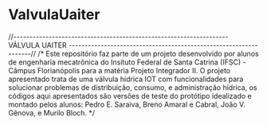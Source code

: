# ValvulaUaiter

//------------------------------------------------------------------- VÁLVULA UAITER ------------------------------------------------------------------//
/* Este repositório faz parte de um projeto desenvolvido por alunos de engenharia mecatrônica do Insituto Federal de Santa Catrina (IFSC) - Câmpus Florianópolis para a matéria Projeto Integrador II. O projeto apresentado trata de uma válvula hídrica IOT com funcionalidades para solucionar problemas de distribuição, consumo, e administração hídrica, os códigos aqui apresentados são versões de teste do protótipo idealizado e montado pelos alunos: Pedro E. Saraiva, Breno Amaral e Cabral, João V. Gênova, e Murilo Bloch. */
